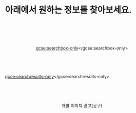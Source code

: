<html lang='kr'>
  <head>
    <title>페이지를 찾을 수 없습니다.</title>
    <meta charset='utf-8'>
    <meta content='IE=edge,chrome=1' http-equiv='X-UA-Compatible'>
    <link href="/assets/errors.css?body=1" media="screen" rel="stylesheet" type="text/css" />
    <!--[if (gte IE 6)&(lte IE 8)]>
      <script src="/assets/selectivizr-min.js?body=1" type="text/javascript"></script>
    <![endif]-->
  </head>
  <body>
    

	
<h1>아래에서 원하는 정보를 찾아보세요. </h1>
<br>
<center>
  
  
  
<script type="text/javascript" src="http://www.google.com/cse/query_renderer.js"></script>
<div id="queries"></div>
<script src="http://www.google.com/cse/api/partner-pub-9965606273577507/cse/7469229088/queries/js?oe=UTF-8&amp;callback=(new+PopularQueryRenderer(document.getElementById(%22queries%22))).render"></script>

 <br> 
  
  
<script async src="//pagead2.googlesyndication.com/pagead/js/adsbygoogle.js"></script>
<!-- a1 -->
<ins class="adsbygoogle"
     style="display:block"
     data-ad-client="ca-pub-9965606273577507"
     data-ad-slot="2174642279"
     data-ad-format="auto"
     data-full-width-responsive="true"></ins>
<script>
(adsbygoogle = window.adsbygoogle || []).push({});
</script>

<br>

<script>
  (function() {
    var cx = 'partner-pub-9965606273577507:7469229088';
    var gcse = document.createElement('script');
    gcse.type = 'text/javascript';
    gcse.async = true;
    gcse.src = 'https://cse.google.com/cse.js?cx=' + cx;
    var s = document.getElementsByTagName('script')[0];
    s.parentNode.insertBefore(gcse, s);
  })();
</script>
<gcse:searchbox-only></gcse:searchbox-only>

<br>

<script async src="//pagead2.googlesyndication.com/pagead/js/adsbygoogle.js"></script>
<!-- a2 -->
<ins class="adsbygoogle"
     style="display:block"
     data-ad-client="ca-pub-9965606273577507"
     data-ad-slot="3651375474"
     data-ad-format="auto"
     data-full-width-responsive="true"></ins>
<script>
(adsbygoogle = window.adsbygoogle || []).push({});
</script> 
  
</center>
 
<br>

 
 
 
<script>
  (function() {
    var cx = 'partner-pub-9965606273577507:7469229088';
    var gcse = document.createElement('script');
    gcse.type = 'text/javascript';
    gcse.async = true;
    gcse.src = 'https://cse.google.com/cse.js?cx=' + cx;
    var s = document.getElementsByTagName('script')[0];
    s.parentNode.insertBefore(gcse, s);
  })();
</script>
<gcse:searchresults-only></gcse:searchresults-only>




<center>

<br>

<script async src="//pagead2.googlesyndication.com/pagead/js/adsbygoogle.js"></script>
<!-- a3 -->
<ins class="adsbygoogle"
     style="display:block"
     data-ad-client="ca-pub-9965606273577507"
     data-ad-slot="5128108672"
     data-ad-format="auto"
     data-full-width-responsive="true"></ins>
<script>
(adsbygoogle = window.adsbygoogle || []).push({});
</script>

<br>

개별 이미지 광고(공구)

<br>

<script async src="//pagead2.googlesyndication.com/pagead/js/adsbygoogle.js"></script>
<!-- a4 -->
<ins class="adsbygoogle"
     style="display:block"
     data-ad-client="ca-pub-9965606273577507"
     data-ad-slot="5104738248"
     data-ad-format="auto"
     data-full-width-responsive="true"></ins>
<script>
(adsbygoogle = window.adsbygoogle || []).push({});
</script>
  
  
</center>
	
	
  </body>
</html>
